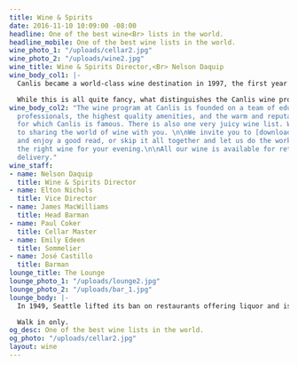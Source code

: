 ```yaml
---
title: Wine & Spirits
date: 2016-11-10 10:09:00 -08:00
headline: One of the best wine<Br> lists in the world.
headline_mobile: One of the best wine lists in the world.
wine_photo_1: "/uploads/cellar2.jpg"
wine_photo_2: "/uploads/wine2.jpg"
wine_title: Wine & Spirits Director,<Br> Nelson Daquip
wine_body_col1: |-
  Canlis became a world-class wine destination in 1997, the first year of its twenty-three consecutive Wine Spectator Magazine Grand Awards. The restaurant is one of a handful in the world to be trusted with the honor for that length of time. In 2017, Canlis took home the James Beard award for <a href="https://seattle.eater.com/2017/5/2/15517450/james-beard-award-2017-canlis-wine" target="_blank">Outstanding Wine Program</a>. Since then, it has helped train four Master Sommeliers and nine advanced sommeliers. We’ve produced wines with Alois Kracher, Buty, Jean Milan, Hirsch, and Guiborat & Fils. We’ve routinely played hosts to the best winemakers and wineries in the world, like Château Latour, Grace Family, Penfolds, Cayuse, Piero Antinori, Angelo Gaja and Maria López de Heredia.

  While this is all quite fancy, what distinguishes the Canlis wine program and the sommeliers who run it is their singular ability to relate to other people, particularly those who just like to enjoy a bottle with dinner, and then move on.
wine_body_col2: "The wine program at Canlis is founded on a team of educated wine
  professionals, the highest quality amenities, and the warm and reputable service
  for which Canlis is famous. There is also one very juicy wine list. We look forward
  to sharing the world of wine with you. \n\nWe invite you to [download the list](https://canlis.com/uploads/winelist.pdf)
  and enjoy a good read, or skip it all together and let us do the work of finding
  the right wine for your evening.\n\nAll our wine is available for retail sale and
  delivery."
wine_staff:
- name: Nelson Daquip
  title: Wine & Spirits Director
- name: Elton Nichols
  title: Vice Director
- name: James MacWilliams
  title: Head Barman
- name: Paul Coker
  title: Cellar Master
- name: Emily Edeen
  title: Sommelier
- name: José Castillo
  title: Barman
lounge_title: The Lounge
lounge_photo_1: "/uploads/lounge2.jpg"
lounge_photo_2: "/uploads/bar_1.jpg"
lounge_body: |-
  In 1949, Seattle lifted its ban on restaurants offering liquor and issued Canlis the first license to sell.  With a live piano nightly and the best barman in town, a new era of the cocktail was born. Since then, as far as we’re concerned, it’s only gotten better.

  Walk in only.
og_desc: One of the best wine lists in the world.
og_photo: "/uploads/cellar2.jpg"
layout: wine
---
```


